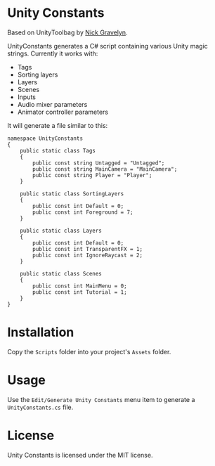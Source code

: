 # Unity Constants

Based on UnityToolbag by [Nick Gravelyn](https://github.com/nickgravelyn/UnityToolbag/tree/master/UnityConstants).

UnityConstants generates a C# script containing various Unity magic strings. Currently it works with:

* Tags
* Sorting layers
* Layers
* Scenes
* Inputs
* Audio mixer parameters
* Animator controller parameters

It will generate a file similar to this:

    namespace UnityConstants
    {
        public static class Tags
        {
            public const string Untagged = "Untagged";
            public const string MainCamera = "MainCamera";
            public const string Player = "Player";
        }

        public static class SortingLayers
        {
            public const int Default = 0;
            public const int Foreground = 7;
        }

        public static class Layers
        {
            public const int Default = 0;
            public const int TransparentFX = 1;
            public const int IgnoreRaycast = 2;
        }

        public static class Scenes
        {
            public const int MainMenu = 0;
            public const int Tutorial = 1;
        }
    }

# Installation

Copy the `Scripts` folder into your project's `Assets` folder.

# Usage

Use the `Edit/Generate Unity Constants` menu item to generate a `UnityConstants.cs` file.

# License

Unity Constants is licensed under the MIT license.
